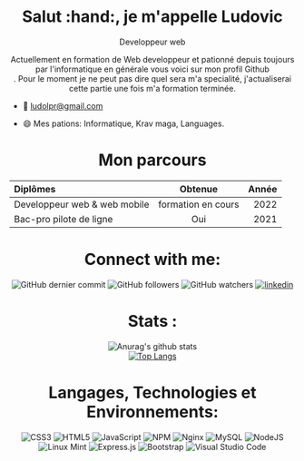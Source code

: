 <h1 align="center">Salut :hand:, je m'appelle Ludovic</h1>
<p align="center">Developpeur web</p>

<center>

Actuellement en formation de Web developpeur et pationné depuis toujours par l'informatique en générale vous voici sur mon profil Github<br>. Pour le moment je ne peut pas dire quel sera m'a specialité, j'actualiserai cette partie une fois m'a formation terminée.

</center>

- :email: ludolpr@gmail.com

- :smile: Mes pations: Informatique, Krav maga, Languages.


<h1 align="center">Mon parcours</h1>

<div align="center">

| Diplômes                    | Obtenue          |  Année  |
| :---                        | :----:           |    ---: |
| Developpeur web & web mobile|formation en cours| 2022    |
| Bac-pro pilote de ligne     | Oui              | 2021    |

</div>


<h1 align="center">Connect with me:</h1>

<div align="center">

![GitHub dernier commit](liens)
![GitHub followers](liens)
![GitHub watchers](liens)
 [![linkedin](https://img.shields.io/badge/linkedin-0A66C2?style=for-the-badge&logo=linkedin&logoColor=white&style=social)](https://www.linkedin.com/in/ludovic-leprout-7b1635244/)

</div>
<h1 align="center">Stats :</h1>

<div align="center">
 
![Anurag's github stats](https://github-readme-stats.vercel.app/api?username=ludolpr&theme=chartreuse-dark&show_icons=true) <br>
 [![Top Langs](https://github-readme-stats.vercel.app/api/top-langs/?username=ludolpr&layout=compact)](https://github.com/anuraghazra/github-readme-stats)

 </div>

 
<h1 align="center">Langages, Technologies et Environnements:</h1>
<div align="center">


![CSS3](https://img.shields.io/badge/css3-%231572B6.svg?style=for-the-badge&logo=css3&logoColor=white)  ![HTML5](https://img.shields.io/badge/html5-%23E34F26.svg?style=for-the-badge&logo=html5&logoColor=white) ![JavaScript](https://img.shields.io/badge/javascript-%23323330.svg?style=for-the-badge&logo=javascript&logoColor=%23F7DF1E)  ![NPM](https://img.shields.io/badge/NPM-%23000000.svg?style=for-the-badge&logo=npm&logoColor=white)  ![Nginx](https://img.shields.io/badge/nginx-%23009639.svg?style=for-the-badge&logo=nginx&logoColor=white)  ![MySQL](https://img.shields.io/badge/mysql-%2300f.svg?style=for-the-badge&logo=mysql&logoColor=white)  ![NodeJS](https://img.shields.io/badge/node.js-6DA55F?style=for-the-badge&logo=node.js&logoColor=white)  ![Linux Mint](https://img.shields.io/badge/Linux%20Mint-87CF3E?style=for-the-badge&logo=Linux%20Mint&logoColor=white) ![Express.js](https://img.shields.io/badge/express.js-%23404d59.svg?style=for-the-badge&logo=express&logoColor=%2361DAFB)  ![Bootstrap](https://img.shields.io/badge/bootstrap-%23563D7C.svg?style=for-the-badge&logo=bootstrap&logoColor=white)  ![Visual Studio Code](https://img.shields.io/badge/Visual%20Studio%20Code-0078d7.svg?style=for-the-badge&logo=visual-studio-code&logoColor=white)

</div>








</div>


